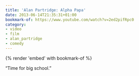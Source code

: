 ```yaml
---
title: 'Alan Partridge: Alpha Papa'
date: 2013-06-14T21:35:31+01:00
bookmark-of: https://www.youtube.com/watch?v=2ed2pifRpc0
category:
- video
- film
- alan_partridge
- comedy
---
```

{% render 'embed' with bookmark-of %}

“Time for big school.”
